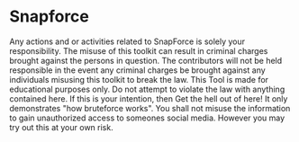 # Snapforce

Any actions and or activities related to SnapForce is solely your responsibility. The misuse of this toolkit can result in criminal charges brought against the persons in question. The contributors will not be held responsible in the event any criminal charges be brought against any individuals misusing this toolkit to break the law.
This Tool is made for educational purposes only. Do not attempt to violate the law with anything contained here. If this is your intention, then Get the hell out of here!
It only demonstrates "how bruteforce works". You shall not misuse the information to gain unauthorized access to someones social media. However you may try out this at your own risk.

